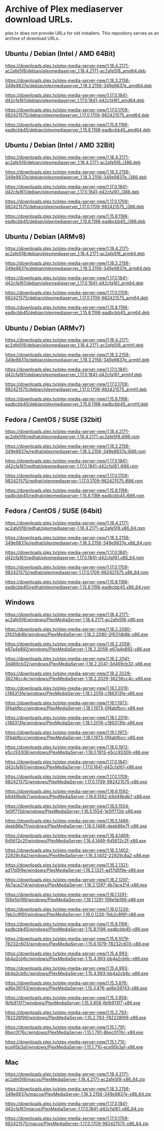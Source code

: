 # Archive of Plex mediaserver download URLs.

plex.tv does not provide URLs for old installers. This repository serves as an archive of download URLs.

Ubuntu / Debian (Intel / AMD 64Bit)
----------
https://downloads.plex.tv/plex-media-server-new/1.18.4.2171-ac2afe5f8/debian/plexmediaserver_1.18.4.2171-ac2afe5f8_amd64.deb

https://downloads.plex.tv/plex-media-server-new/1.18.3.2156-349e9837e/debian/plexmediaserver_1.18.3.2156-349e9837e_amd64.deb

https://downloads.plex.tv/plex-media-server-new/1.17.0.1841-d42cfa161/debian/plexmediaserver_1.17.0.1841-d42cfa161_amd64.deb

https://downloads.plex.tv/plex-media-server-new/1.17.0.1709-982421575/debian/plexmediaserver_1.17.0.1709-982421575_amd64.deb

https://downloads.plex.tv/plex-media-server-new/1.15.8.1198-eadbcbb45/debian/plexmediaserver_1.15.8.1198-eadbcbb45_amd64.deb


Ubuntu / Debian (Intel / AMD 32Bit)
----------
https://downloads.plex.tv/plex-media-server-new/1.18.4.2171-ac2afe5f8/debian/plexmediaserver_1.18.4.2171-ac2afe5f8_i386.deb

https://downloads.plex.tv/plex-media-server-new/1.18.3.2156-349e9837e/debian/plexmediaserver_1.18.3.2156-349e9837e_i386.deb

https://downloads.plex.tv/plex-media-server-new/1.17.0.1841-d42cfa161/debian/plexmediaserver_1.17.0.1841-d42cfa161_i386.deb

https://downloads.plex.tv/plex-media-server-new/1.17.0.1709-982421575/debian/plexmediaserver_1.17.0.1709-982421575_i386.deb

https://downloads.plex.tv/plex-media-server-new/1.15.8.1198-eadbcbb45/debian/plexmediaserver_1.15.8.1198-eadbcbb45_i386.deb


Ubuntu / Debian (ARMv8)
----------
https://downloads.plex.tv/plex-media-server-new/1.18.4.2171-ac2afe5f8/debian/plexmediaserver_1.18.4.2171-ac2afe5f8_arm64.deb

https://downloads.plex.tv/plex-media-server-new/1.18.3.2156-349e9837e/debian/plexmediaserver_1.18.3.2156-349e9837e_arm64.deb

https://downloads.plex.tv/plex-media-server-new/1.17.0.1841-d42cfa161/debian/plexmediaserver_1.17.0.1841-d42cfa161_arm64.deb

https://downloads.plex.tv/plex-media-server-new/1.17.0.1709-982421575/debian/plexmediaserver_1.17.0.1709-982421575_arm64.deb

https://downloads.plex.tv/plex-media-server-new/1.15.8.1198-eadbcbb45/debian/plexmediaserver_1.15.8.1198-eadbcbb45_arm64.deb


Ubuntu / Debian (ARMv7)
----------
https://downloads.plex.tv/plex-media-server-new/1.18.4.2171-ac2afe5f8/debian/plexmediaserver_1.18.4.2171-ac2afe5f8_armhf.deb

https://downloads.plex.tv/plex-media-server-new/1.18.3.2156-349e9837e/debian/plexmediaserver_1.18.3.2156-349e9837e_armhf.deb

https://downloads.plex.tv/plex-media-server-new/1.17.0.1841-d42cfa161/debian/plexmediaserver_1.17.0.1841-d42cfa161_armhf.deb

https://downloads.plex.tv/plex-media-server-new/1.17.0.1709-982421575/debian/plexmediaserver_1.17.0.1709-982421575_armhf.deb

https://downloads.plex.tv/plex-media-server-new/1.15.8.1198-eadbcbb45/debian/plexmediaserver_1.15.8.1198-eadbcbb45_armhf.deb

Fedora / CentOS / SUSE (32bit)
-----
https://downloads.plex.tv/plex-media-server-new/1.18.4.2171-ac2afe5f8/redhat/plexmediaserver-1.18.4.2171-ac2afe5f8.i686.rpm

https://downloads.plex.tv/plex-media-server-new/1.18.3.2156-349e9837e/redhat/plexmediaserver-1.18.3.2156-349e9837e.i686.rpm

https://downloads.plex.tv/plex-media-server-new/1.17.0.1841-d42cfa161/redhat/plexmediaserver-1.17.0.1841-d42cfa161.i686.rpm

https://downloads.plex.tv/plex-media-server-new/1.17.0.1709-982421575/redhat/plexmediaserver-1.17.0.1709-982421575.i686.rpm

https://downloads.plex.tv/plex-media-server-new/1.15.8.1198-eadbcbb45/redhat/plexmediaserver-1.15.8.1198-eadbcbb45.i686.rpm



Fedora / CentOS / SUSE (64bit)
-----
https://downloads.plex.tv/plex-media-server-new/1.18.4.2171-ac2afe5f8/redhat/plexmediaserver-1.18.4.2171-ac2afe5f8.x86_64.rpm

https://downloads.plex.tv/plex-media-server-new/1.18.3.2156-349e9837e/redhat/plexmediaserver-1.18.3.2156-349e9837e.x86_64.rpm

https://downloads.plex.tv/plex-media-server-new/1.17.0.1841-d42cfa161/redhat/plexmediaserver-1.17.0.1841-d42cfa161.x86_64.rpm

https://downloads.plex.tv/plex-media-server-new/1.17.0.1709-982421575/redhat/plexmediaserver-1.17.0.1709-982421575.x86_64.rpm

https://downloads.plex.tv/plex-media-server-new/1.15.8.1198-eadbcbb45/redhat/plexmediaserver-1.15.8.1198-eadbcbb45.x86_64.rpm



Windows
-----
https://downloads.plex.tv/plex-media-server-new/1.18.4.2171-ac2afe5f8/windows/PlexMediaServer-1.18.4.2171-ac2afe5f8-x86.exe

https://downloads.plex.tv/plex-media-server-new/1.18.2.2080-2f631db8b/windows/PlexMediaServer-1.18.2.2080-2f631db8b-x86.exe

https://downloads.plex.tv/plex-media-server-new/1.18.2.2058-e67a4e892/windows/PlexMediaServer-1.18.2.2058-e67a4e892-x86.exe

https://downloads.plex.tv/plex-media-server-new/1.18.2.2041-3d469cb32/windows/PlexMediaServer-1.18.2.2041-3d469cb32-x86.exe

https://downloads.plex.tv/plex-media-server-new/1.18.2.2029-36236cc4c/windows/PlexMediaServer-1.18.2.2029-36236cc4c-x86.exe

https://downloads.plex.tv/plex-media-server-new/1.18.1.2019-c186313fe/windows/PlexMediaServer-1.18.1.2019-c186313fe-x86.exe

https://downloads.plex.tv/plex-media-server-new/1.18.1.1973-0f4abfbcc/windows/PlexMediaServer-1.18.1.1973-0f4abfbcc-x86.exe

https://downloads.plex.tv/plex-media-server-new/1.18.1.2019-c186313fe/windows/PlexMediaServer-1.18.1.2019-c186313fe-x86.exe

https://downloads.plex.tv/plex-media-server-new/1.18.1.1973-0f4abfbcc/windows/PlexMediaServer-1.18.1.1973-0f4abfbcc-x86.exe

https://downloads.plex.tv/plex-media-server-new/1.18.0.1913-e5cc93306/windows/PlexMediaServer-1.18.0.1913-e5cc93306-x86.exe

https://downloads.plex.tv/plex-media-server-new/1.17.0.1841-d42cfa161/windows/PlexMediaServer-1.17.0.1841-d42cfa161-x86.exe

https://downloads.plex.tv/plex-media-server-new/1.17.0.1709-982421575/windows/PlexMediaServer-1.17.0.1709-982421575-x86.exe

https://downloads.plex.tv/plex-media-server-new/1.16.6.1592-b9d49bdb7/windows/PlexMediaServer-1.16.6.1592-b9d49bdb7-x86.exe

https://downloads.plex.tv/plex-media-server-new/1.16.5.1554-1e5ff713d/windows/PlexMediaServer-1.16.5.1554-1e5ff713d-x86.exe

https://downloads.plex.tv/plex-media-server-new/1.16.5.1488-deeb86e7f/windows/PlexMediaServer-1.16.5.1488-deeb86e7f-x86.exe

https://downloads.plex.tv/plex-media-server-new/1.16.4.1469-6d5612c2f/windows/PlexMediaServer-1.16.4.1469-6d5612c2f-x86.exe

https://downloads.plex.tv/plex-media-server-new/1.16.3.1402-22929c8a2/windows/PlexMediaServer-1.16.3.1402-22929c8a2-x86.exe

https://downloads.plex.tv/plex-media-server-new/1.16.2.1321-ad17d5f9e/windows/PlexMediaServer-1.16.2.1321-ad17d5f9e-x86.exe

https://downloads.plex.tv/plex-media-server-new/1.16.2.1297-4b7ace214/windows/PlexMediaServer-1.16.2.1297-4b7ace214-x86.exe

https://downloads.plex.tv/plex-media-server-new/1.16.1.1291-158e5b199/windows/PlexMediaServer-1.16.1.1291-158e5b199-x86.exe

https://downloads.plex.tv/plex-media-server-new/1.16.0.1226-7eb2c8f6f/windows/PlexMediaServer-1.16.0.1226-7eb2c8f6f-x86.exe

https://downloads.plex.tv/plex-media-server-new/1.15.8.1198-eadbcbb45/windows/PlexMediaServer-1.15.8.1198-eadbcbb45-x86.exe

https://downloads.plex.tv/plex-media-server-new/1.15.6.1079-78232c603/windows/PlexMediaServer-1.15.6.1079-78232c603-x86.exe

https://downloads.plex.tv/plex-media-server-new/1.15.4.993-bb4a2cb6c/windows/PlexMediaServer-1.15.4.993-bb4a2cb6c-x86.exe

https://downloads.plex.tv/plex-media-server-new/1.15.4.993-bb4a2cb6c/windows/PlexMediaServer-1.15.4.993-bb4a2cb6c-x86.exe

https://downloads.plex.tv/plex-media-server-new/1.15.3.876-ad6e39743/windows/PlexMediaServer-1.15.3.876-ad6e39743-x86.exe

https://downloads.plex.tv/plex-media-server-new/1.15.3.858-fbfb913f7/windows/PlexMediaServer-1.15.3.858-fbfb913f7-x86.exe

https://downloads.plex.tv/plex-media-server-new/1.15.2.793-782228f99/windows/PlexMediaServer-1.15.2.793-782228f99-x86.exe

https://downloads.plex.tv/plex-media-server-new/1.15.1.791-8bec0f76c/windows/PlexMediaServer-1.15.1.791-8bec0f76c-x86.exe

https://downloads.plex.tv/plex-media-server-new/1.15.1.710-ece95b3a1/windows/PlexMediaServer-1.15.1.710-ece95b3a1-x86.exe


Mac
-----
https://downloads.plex.tv/plex-media-server-new/1.18.4.2171-ac2afe5f8/macos/PlexMediaServer-1.18.4.2171-ac2afe5f8-x86_64.zip

https://downloads.plex.tv/plex-media-server-new/1.18.3.2156-349e9837e/macos/PlexMediaServer-1.18.3.2156-349e9837e-x86_64.zip

https://downloads.plex.tv/plex-media-server-new/1.17.0.1841-d42cfa161/macos/PlexMediaServer-1.17.0.1841-d42cfa161-x86_64.zip

https://downloads.plex.tv/plex-media-server-new/1.17.0.1709-982421575/macos/PlexMediaServer-1.17.0.1709-982421575-x86_64.zip
